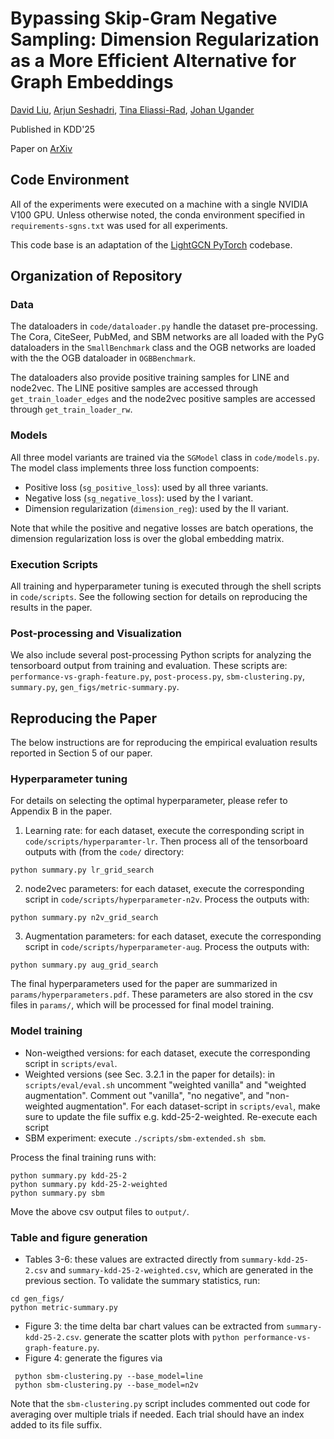 # Bypassing Skip-Gram Negative Sampling: Dimension Regularization as a More Efficient Alternative for Graph Embeddings

[David Liu](https://dliu18.github.io/), [Arjun Seshadri](https://arjunsesh.github.io/), [Tina Eliassi-Rad](https://eliassi.org/), [Johan Ugander](https://stanford.edu/~jugander/)

Published in KDD'25

Paper on [ArXiv](https://arxiv.org/abs/2405.00172)

## Code Environment
All of the experiments were executed on a machine with a single NVIDIA V100 GPU. Unless otherwise noted, the conda environment specified in `requirements-sgns.txt` was used for all experiments.

This code base is an adaptation of the [LightGCN PyTorch](https://github.com/gusye1234/LightGCN-PyTorch) codebase.

## Organization of Repository

### Data 
The dataloaders in `code/dataloader.py` handle the dataset pre-processing. The Cora, CiteSeer, PubMed, and SBM networks are all loaded with the PyG dataloaders in the `SmallBenchmark` class and the OGB networks are loaded with the the OGB dataloader in `OGBBenchmark`.

The dataloaders also provide positive training samples for LINE and node2vec. The LINE positive samples are accessed through `get_train_loader_edges` and the node2vec positive samples are accessed through `get_train_loader_rw`.

### Models
All three model variants are trained via the `SGModel` class in `code/models.py`. The model class implements three loss function compoents: 
* Positive loss (`sg_positive_loss`): used by all three variants.
* Negative loss (`sg_negative_loss`): used by the I variant.
* Dimension regularization (`dimension_reg`): used by the II variant.

Note that while the positive and negative losses are batch operations, the dimension regularization loss is over the global embedding matrix. 

### Execution Scripts
All training and hyperparameter tuning is executed through the shell scripts in `code/scripts`. See the following section for details on reproducing the results in the paper.

### Post-processing and Visualization
We also include several post-processing Python scripts for analyzing the tensorboard output from training and evaluation. These scripts are: `performance-vs-graph-feature.py`, `post-process.py`, `sbm-clustering.py`, `summary.py`, `gen_figs/metric-summary.py`.

## Reproducing the Paper
The below instructions are for reproducing the empirical evaluation results reported in Section 5 of our paper.

### Hyperparameter tuning

For details on selecting the optimal hyperparameter, please refer to Appendix B in the paper.

1. Learning rate: for each dataset, execute the corresponding script in `code/scripts/hyperparamter-lr`. Then process all of the tensorboard outputs with (from the `code/` directory:
```
python summary.py lr_grid_search
```

2. node2vec parameters: for each dataset, execute the corresponding script in `code/scripts/hyperparameter-n2v`. Process the outputs with:
```
python summary.py n2v_grid_search
```

3. Augmentation parameters: for each dataset, execute the corresponding script in `code/scripts/hyperparameter-aug`. Process the outputs with:
```
python summary.py aug_grid_search
```

The final hyperparameters used for the paper are summarized in `params/hyperparameters.pdf`. These parameters are also stored in the csv files in `params/`, which will be processed for final model training.

### Model training

* Non-weigthed versions: for each dataset, execute the corresponding script in `scripts/eval`. 
* Weighted versions (see Sec. 3.2.1 in the paper for details): in `scripts/eval/eval.sh` uncomment "weighted vanilla" and "weighted augmentation". Comment out "vanilla", "no negative", and "non-weighted augmentation". For each dataset-script in `scripts/eval`, make sure to update the file suffix e.g. kdd-25-2-weighted. Re-execute each script
* SBM experiment: execute `./scripts/sbm-extended.sh sbm`.

Process the final training runs with:
```
python summary.py kdd-25-2
python summary.py kdd-25-2-weighted
python summary.py sbm
```

Move the above csv output files to `output/`.

### Table and figure generation 

* Tables 3-6: these values are extracted directly from `summary-kdd-25-2.csv` and `summary-kdd-25-2-weighted.csv`, which are generated in the previous section. To validate the summary statistics, run:
```
cd gen_figs/
python metric-summary.py
```
* Figure 3: the time delta bar chart values can be extracted from `summary-kdd-25-2.csv`. generate the scatter plots with `python performance-vs-graph-feature.py`.
* Figure 4: generate the figures via
```
 python sbm-clustering.py --base_model=line
 python sbm-clustering.py --base_model=n2v
``` 
Note that the `sbm-clustering.py` script includes commented out code for averaging over multiple trials if needed. Each trial should have an index added to its file suffix.
